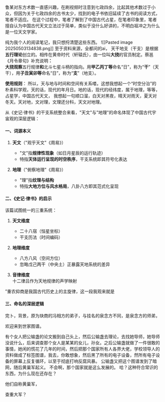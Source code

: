 
鲁某对东方术数一直感兴趣，在刷视频时注意到七政四余，比起其他术数过于小众，但因为关于七政四余的古书太少，找到的电子书依旧延续了古书的阅读方式，笔者不适应。
在这个过程中，笔者了解到了中国古代占星，在笔者印象里，笔者擅自认为中国古代天文立法过于简单，类似于没什么好讲的，不明白祖冲之为什么是一位天文学家。

纯为我个人的阅读笔记，我只想捋清楚这些东西。
![[Pasted image 20250503134838.png]]
至于资料来源，全都问的ai，
天干地支（干支）是根据​**​五行理论​**​创立的。相传在黄帝时代（轩辕氏），由一位叫​**​大挠​**​的官员制定。蔡邕《月令章句》补充说明​**​：  
大挠观察​**​五行规律​**​和​**​北斗七星斗柄的指向​。用​**​甲乙丙丁等​**​命名“日”，称为“​**​干​**​”（天干），用​**​子丑寅卯等​**​命名“日”，称为“​**​支​**​”（地支）。

​**​使用规则​**​：
所以，天与地与时间和空间有关系喽。这想我想起一个“时空分治”的朴素科学观，天的话，现代的年月日。地的话，现代的经纬度，属于地理，等等，占星学，中国古代天文，
我想起一句顺口溜，白天对黑夜，晴天对雨天，夏天对冬天。天对地，文对理，文理还分科，天文对地理。


从《史记·律书》的干支系统整合来看，"天文"与"地理"的命名体现了中国古代宇宙观的深层逻辑：

#### 一、词源本义

1. ​**​天文​**​（"观乎天文"《周易》）
    
    - "文"指​**​规律性现象​**​（如日月星辰的运行轨迹）
    - 特指​**​天体运行呈现的时空秩序​**​，干支系统即其符号化表达
2. ​**​地理​**​（"俯察地理"《周易》）
    
    - "理"指​**​纹理与结构​**​
    - 特指​**​大地方位与风水格局​**​，八卦八方即其范式化呈现

#### 二、《史记·律书》的启示

该篇试图统一的三重系统：

1. ​**​天文维度​**​
    
    - 二十八宿（恒星坐标）
    - 干支历法（时间编码）
2. ​**​地理维度​**​
    
    - 八方八风（空间方位）
    - 忽略戊己两干（中央土）正暴露天地系统的差异
3. ​**​音律维度​**​  
    十二律吕作为天地规律的声学映射
    


”重农抑商是我国古代历史上的主旋律，这一段我观来就是
#### 三、命名的深层逻辑


完卜，背景，原为玦商的冯相方的弟子，与挂名的泉念方不同，是泉念方的师弟，



欢迎来到世家图谱。

有个女人把公输盏的论文搬到自己头上，然后公输盏去理论，去找她导师，她导师没说什么，后来调查那个女人是某某的女儿，孙女。之后公输盏就做了一件很敢的事情，她闲的慌花了几年的时间，然后把那个国家所有人各界大佬，学校领导人的资料做成了标签图谱，我去，你敢想象，然后黑了所有的电子设备，然所有电子设备的屏幕上反复循环，以至于彻底打响反腐风暴。
公输盏又把这个图谱发到了暗网，随后黄巢军起义。
不会啊，那个国家就是这么发展的。
哈？这种符合常识的东西，为什么现在还存在？


他们自称黄巢军，

查重大军？